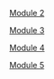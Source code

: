 [Module 2](https://soniccreeper.github.io/coursera-ruby-on-rails/module2-solution/)

[Module 3](https://soniccreeper.github.io/coursera-ruby-on-rails/module3-solution/)

[Module 4](https://soniccreeper.github.io/coursera-ruby-on-rails/module4-solution/harder/)

[Module 5](https://soniccreeper.github.io/coursera-ruby-on-rails/module5-solution/)
